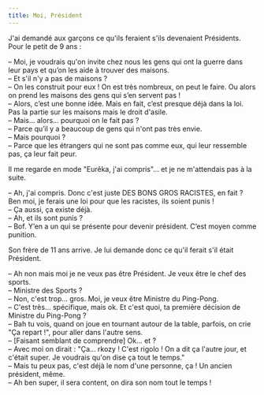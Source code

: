 ```yaml
---
title: Moi, Président
---
```


J'ai demandé aux garçons ce qu'ils feraient s'ils devenaient Présidents. Pour le petit de 9 ans :

– Moi, je voudrais qu'on invite chez nous les gens qui ont la guerre dans leur pays et qu’on les aide à trouver des maisons.  
– Et s'il n'y a pas de maisons ?  
– On les construit pour eux ! On est très nombreux, on peut le faire. Ou alors on prend les maisons des gens qui s’en servent pas !  
– Alors, c’est une bonne idée. Mais en fait, c’est presque déjà dans la loi. Pas la partie sur les maisons mais le droit d'asile.  
– Mais… alors… pourquoi on le fait pas ?  
– Parce qu’il y a beaucoup de gens qui n'ont pas très envie.  
– Mais pourquoi ?  
– Parce que les étrangers qui ne sont pas comme eux, qui leur ressemble pas, ça leur fait peur.

Il me regarde en mode "Eurêka, j'ai compris"… et je ne m'attendais pas à la suite.

– Ah, j'ai compris. Donc c'est juste DES BONS GROS RACISTES, en fait ? Ben moi, je ferais une loi pour que les racistes, ils soient punis !  
– Ça aussi, ça existe déjà.  
– Ah, et ils sont punis ?  
– Bof. Y’en a un qui se présente pour devenir président. C’est moyen comme punition.

Son frère de 11 ans arrive. Je lui demande donc ce qu'il ferait s'il était Président.

– Ah non mais moi je ne veux pas être Président. Je veux être le chef des sports.   
– Ministre des Sports ?  
– Non, c'est trop… gros. Moi, je veux être Ministre du Ping-Pong.  
– C'est très… spécifique, mais ok. Et c'est quoi, ta première décision de Ministre du Ping-Pong ?    
– Bah tu vois, quand on joue en tournant autour de la table, parfois, on crie "Ça repart !", pour aller dans l'autre sens.  
– \[Faisant semblant de comprendre\] Ok… et ?  
– Avec moi on dirait : "Ça… rkozy ! C'est rigolo ! On a dit ça l'autre jour, et c'était super. Je voudrais qu'on dise ça tout le temps."  
– Mais tu peux pas, c'est déjà le nom d'une personne, ça ! Un ancien président, même.  
– Ah ben super, il sera content, on dira son nom tout le temps !